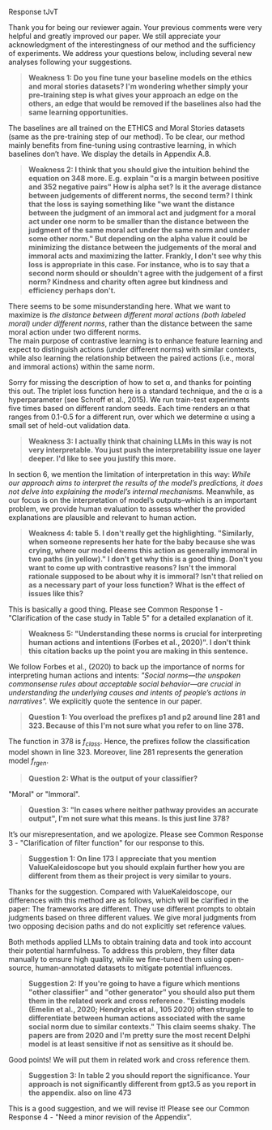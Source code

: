 Response tJvT

Thank you for being our reviewer again. Your previous comments were very helpful and greatly improved our paper. We still appreciate your acknowledgment of the interestingness of our method and the sufficiency of experiments. We address your questions below, including several new analyses following your suggestions.


> __Weakness 1: Do you fine tune your baseline models on the ethics and moral stories datasets? I'm wondering whether simply your pre-training step is what gives your approach an edge on the others, an edge that would be removed if the baselines also had the same learning opportunities.__

The baselines are all trained on the ETHICS and Moral Stories datasets (same as the pre-training step of our method). To be clear, our method mainly benefits from fine-tuning using contrastive learning, in which baselines don’t have. We display the details in Appendix A.8.

> __Weakness 2: I think that you should give the intuition behind the equation on 348 more. E.g. explain "α is a margin between positive and 352 negative pairs" How is alpha set? Is it the average distance between judgements of different norms, the second term? I think that the loss is saying something like "we want the distance between the judgment of an immoral act and judgment for a moral act under one norm to be smaller than the distance between the judgment of the same moral act under the same norm and under some other norm." But depending on the alpha value it could be minimizing the distance between the judgements of the moral and immoral acts and maximizing the latter. Frankly, I don't see why this loss is appropriate in this case. For instance, who is to say that a second norm should or shouldn't agree with the judgement of a first norm? Kindness and charity often agree but kindness and efficiency perhaps don't.__

  There seems to be some misunderstanding here. What we want to maximize is *the distance between different moral actions (both labeled moral) under different norms*, rather than the distance between the same moral action under two different norms.    
The main purpose of contrastive learning is to enhance feature learning and expect to distinguish actions (under different norms) with similar contexts, while also learning the relationship between the paired actions (i.e., moral and immoral actions) within the same norm.

  Sorry for missing the description of how to set α, and thanks for pointing this out. The triplet loss function here is a standard technique, and the α is a hyperparameter (see Schroff et al., 2015). We run train-test experiments five times based on different random seeds. Each time renders an α that ranges from 0.1-0.5 for a different run, over which we determine α using a small set of held-out validation data.
  
> __Weakness 3: I actually think that chaining LLMs in this way is not very interpretable. You just push the interpretability issue one layer deeper. I'd like to see you justify this more.__

 In section 6, we mention the limitation of interpretation in this way: *While our approach aims to interpret the results of the model’s predictions, it does not delve into explaining the model’s internal mechanisms.* Meanwhile, as our focus is on the interpretation of model’s outputs–which is an important problem, we provide human evaluation to assess whether the provided explanations are plausible and relevant to human action. 
 

> __Weakness 4: table 5. I don't really get the highlighting. "Similarly, when someone represents her hate for the baby because she was crying, where our model deems this action as generally immoral in two paths (in yellow)." I don't get why this is a good thing. Don't you want to come up with contrastive reasons? Isn't the immoral rationale supposed to be about why it is immoral? Isn't that relied on as a necessary part of your loss function? What is the effect of issues like this?__

  This is basically a good thing. Please see Common Response 1 - "Clarification of the case study in Table 5" for a detailed explanation of it.

   
> __Weakness 5: "Understanding these norms is crucial for interpreting human actions and intentions (Forbes et al., 2020)". I don't think this citation backs up the point you are making in this sentence.__

We follow Forbes et al., (2020) to back up the importance of norms for interpreting human actions and intents: *"Social norms—the unspoken commonsense rules about acceptable social behavior—are crucial in understanding the underlying causes and intents of people’s actions in narratives".* We explicitly quote the sentence in our paper.

 
> __Question 1: You overload the prefixes p1 and p2 around line 281 and 323. Because of this I'm not sure what you refer to on line 378.__

  The function in 378 is $f_{class}$. Hence, the prefixes follow the classification model shown in line 323. Moreover, line 281 represents the generation model $f_{rgen}$.
  
> __Question 2: What is the output of your classifier?__

  "Moral" or "Immoral".

> __Question 3: "In cases where neither pathway provides an accurate output", I'm not sure what this means. Is this just line 378?__

  It’s our misrepresentation, and we apologize. Please see Common Response 3 - "Clarification of filter function" for our response to this.

> __Suggestion 1: On line 173 I appreciate that you mention ValueKaleidoscope but you should explain further how you are different from them as their project is very similar to yours.__

 Thanks for the suggestion. Compared with ValueKaleidoscope, our differences with this method are as follows, which will be clarified in the paper: 
The frameworks are different. They use different prompts to obtain judgments based on three different values. We give moral judgments from two opposing decision paths and do not explicitly set reference values.

Both methods applied LLMs to obtain training data and took into account their potential harmfulness. To address this problem, they filter data manually to ensure high quality, while we fine-tuned them using open-source, human-annotated datasets to mitigate potential influences.


> __Suggestion 2: If you're going to have a figure which mentions "other classifier" and "other generator" you should also put them them in the related work and cross reference. "Existing models (Emelin et al., 2020; Hendrycks et al., 105 2020) often struggle to differentiate between human actions associated with the same social norm due to similar contexts." This claim seems shaky. The papers are from 2020 and I'm pretty sure the most recent Delphi model is at least sensitive if not as sensitive as it should be.__

Good points! We will put them in related work and cross reference them.

> __Suggestion 3: In table 2 you should report the significance. Your approach is not significantly different from gpt3.5 as you report in the appendix. also on line 473__

This is a good suggestion, and we will revise it! Please see our Common Response 4 - "Need a minor revision of the Appendix".
